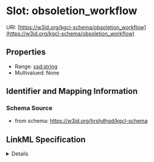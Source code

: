 # Slot: obsoletion_workflow

URI: [https://w3id.org/kgcl-schema/obsoletion_workflow](https://w3id.org/kgcl-schema/obsoletion_workflow)



<!-- no inheritance hierarchy -->




## Properties

* Range: [xsd:string](xsd:string)
* Multivalued: None







## Identifier and Mapping Information







### Schema Source


* from schema: https://w3id.org/hrshdhgd/kgcl-schema




## LinkML Specification

<details>
```yaml
name: obsoletion workflow
from_schema: https://w3id.org/hrshdhgd/kgcl-schema
rank: 1000
alias: obsoletion_workflow
domain_of:
- configuration
range: string

```
</details>